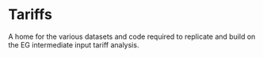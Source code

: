 # Tariffs
A home for the various datasets and code required to replicate and build on the EG intermediate input tariff analysis.
